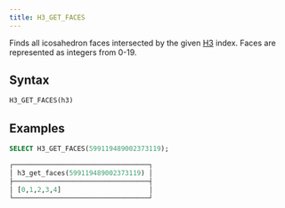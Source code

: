 ```yaml
---
title: H3_GET_FACES
---
```


Finds all icosahedron faces intersected by the given [H3](https://eng.uber.com/h3/) index. Faces are represented as integers from 0-19.

## Syntax

```sql
H3_GET_FACES(h3)
```

## Examples

```sql
SELECT H3_GET_FACES(599119489002373119);

┌──────────────────────────────────┐
│ h3_get_faces(599119489002373119) │
├──────────────────────────────────┤
│ [0,1,2,3,4]                      │
└──────────────────────────────────┘
```